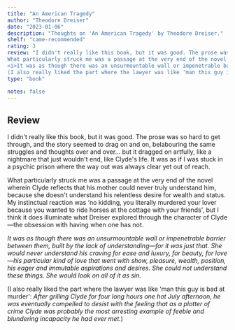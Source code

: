 ```yaml
---
title: "An American Tragedy"
author: "Theodore Dreiser"
date: "2023-01-06"
description: "Thoughts on 'An American Tragedy' by Theodore Dreiser."
shelf: "came-recommended"
rating: 3
review: "I didn't really like this book, but it was good. The prose was so hard to get through, and the story seemed to drag on and on, belabouring the same struggles and thoughts over and over… but it dragged on artfully, like a nightmare that just wouldn't end, like Clyde's life. It was as if I was stuck in a psychic prison where the way out was always clear yet out of reach.<br/><br/>
What particularly struck me was a passage at the very end of the novel wherein Clyde reflects that his mother could never truly understand him, because she doesn't understand his relentless desire for wealth and status. My instinctual reaction was ‘no kidding, you literally murdered your lover because you wanted to ride horses at the cottage with your friends', but I think it does illuminate what Dreiser explored through the character of Clyde—the obsession with having when one has not.<br/><br/>
<i>It was as though there was an unsurmountable wall or impenetrable barrier between them, built by the lack of understanding—for it was just that. She would never understand his craving for ease and luxury, for beauty, for love—his particular kind of love that went with show, pleasure, wealth, position, his eager and immutable aspirations and desires. She could not understand these things. She would look on all of it as sin.</i><br/><br/>
(I also really liked the part where the lawyer was like ‘man this guy is bad at murder': <i>After grilling Clyde for four long hours one hot July afternoon, he was eventually compelled to desist with the feeling that as a plotter of crime Clyde was probably the most arresting example of feeble and blundering incapacity he had ever met.</i>)"
type: "book"
 
notes: false
---
```


## Review

I didn't really like this book, but it was good. The prose was so hard to get through, and the story seemed to drag on and on, belabouring the same struggles and thoughts over and over… but it dragged on artfully, like a nightmare that just wouldn't end, like Clyde's life. It was as if I was stuck in a psychic prison where the way out was always clear yet out of reach.

What particularly struck me was a passage at the very end of the novel wherein Clyde reflects that his mother could never truly understand him, because she doesn't understand his relentless desire for wealth and status. My instinctual reaction was ‘no kidding, you literally murdered your lover because you wanted to ride horses at the cottage with your friends', but I think it does illuminate what Dreiser explored through the character of Clyde—the obsession with having when one has not.

_It was as though there was an unsurmountable wall or impenetrable barrier between them, built by the lack of understanding—for it was just that. She would never understand his craving for ease and luxury, for beauty, for love—his particular kind of love that went with show, pleasure, wealth, position, his eager and immutable aspirations and desires. She could not understand these things. She would look on all of it as sin._

(I also really liked the part where the lawyer was like ‘man this guy is bad at murder': _After grilling Clyde for four long hours one hot July afternoon, he was eventually compelled to desist with the feeling that as a plotter of crime Clyde was probably the most arresting example of feeble and blundering incapacity he had ever met._)
